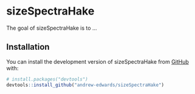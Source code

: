 
<!-- README.md is generated from README.Rmd. Please edit that file -->

# sizeSpectraHake

<!-- badges: start -->
<!-- badges: end -->

The goal of sizeSpectraHake is to …

## Installation

You can install the development version of sizeSpectraHake from
[GitHub](https://github.com/) with:

``` r
# install.packages("devtools")
devtools::install_github("andrew-edwards/sizeSpectraHake")
```
